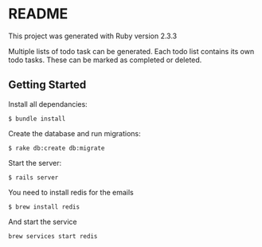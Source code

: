 <a name="usage"></a>

# README

This project was generated with Ruby version 2.3.3

Multiple lists of todo task can be generated. Each todo list contains its own todo tasks. These can be marked as completed or deleted.

## Getting Started

Install all dependancies:

```
$ bundle install
```

Create the database and run migrations:

```
$ rake db:create db:migrate
```

Start the server:

```
$ rails server
```

You need to install redis for the emails 
```
$ brew install redis 
```

And start the service
```
brew services start redis
```
